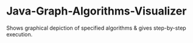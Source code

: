 # Java-Graph-Algorithms-Visualizer
Shows graphical depiction of specified algorithms &amp; gives step-by-step execution.
